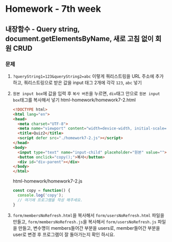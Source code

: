 # Homework - 7th week

## 내장함수 - Query string, document.getElementsByName, 새로 고침 없이 회원 CRUD
### 문제
1. `?queryString1=123&queryString2=abc` 이렇게 쿼리스트링을 URL 주소에 추가하고, 쿼리스트링으로 받은 값을 input 태그 2개에 각각 `123`, `abc` 넣기

2. `원본 input box`에 값을 입력 후 `복사 버튼`을 누르면, `div`태그 안으로 `원본 input box`태그를 복사해서 넣기
    html-homework/homework7-2.html
    ```html
    <!DOCTYPE html>
    <html lang="en">
    <head>
      <meta charset="UTF-8">
      <meta name="viewport" content="width=device-width, initial-scale=1.0">
      <title>Quiz2</title>
      <script defer src="./homework7-2.js"></script>
    </head>
    <body>
      <input type="text" name="input-child" placeholder="원본" value="">
      <button onclick="copy();">복사</button>
      <div id="div-parent"></div>
    </body>
    </html>
    ```

    html-homework/homework7-2.js
    ```js
    const copy = function() {
      console.log('copy');
      // 여기에 프로그램을 작성 해주세요.
    }
    ```

3. `form/membersNoRefresh.html`을 복사해서 `form/usersNoRefresh.html` 파일을 만들고,
   `form/membersNoRefresh.js`을 복사해서 `form/usersNoRefresh.js` 파일을 만들고,
   변수명이 members들어간 부분을 users로, member들어간 부분을 user로 변경 후 프로그램이 잘 돌아가는지 확인 하시요.

